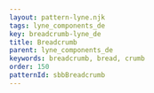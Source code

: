 ```yaml
---
layout: pattern-lyne.njk
tags: lyne_components_de
key: breadcrumb-lyne_de
title: Breadcrumb
parent: lyne_components_de
keywords: breadcrumb, bread, crumb
order: 150
patternId: sbbBreadcrumb
---
```

